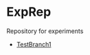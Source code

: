 # ExpRep
Repository for experiments
<ul>
<li><a href="https://github.com/S-192-6508/ExpRep/tree/TestBranch1">TestBranch1<a></li>
</ul>
